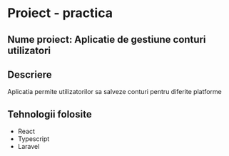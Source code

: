 # Proiect - practica

## Nume proiect: Aplicatie de gestiune conturi utilizatori

## Descriere

Aplicatia permite utilizatorilor sa salveze conturi pentru diferite platforme

## Tehnologii folosite

 - React
 - Typescript
 - Laravel
